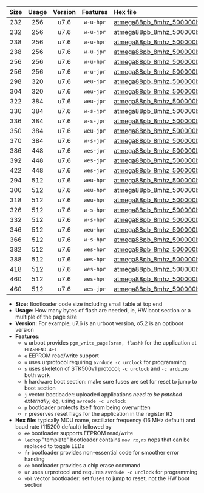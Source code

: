 |Size|Usage|Version|Features|Hex file|
|:-:|:-:|:-:|:-:|:--|
|232|256|u7.6|`w-u-hpr`|[atmega88pb_8mhz_500000bps_ur.hex](https://raw.githubusercontent.com/stefanrueger/urboot/main/bootloaders/atmega88pb/fcpu_8mhz/500000_bps/atmega88pb_8mhz_500000bps_ur.hex)|
|232|256|u7.6|`w-u-jpr`|[atmega88pb_8mhz_500000bps_ur_vbl.hex](https://raw.githubusercontent.com/stefanrueger/urboot/main/bootloaders/atmega88pb/fcpu_8mhz/500000_bps/atmega88pb_8mhz_500000bps_ur_vbl.hex)|
|238|256|u7.6|`w-u-hpr`|[atmega88pb_8mhz_500000bps_lednop_ur.hex](https://raw.githubusercontent.com/stefanrueger/urboot/main/bootloaders/atmega88pb/fcpu_8mhz/500000_bps/atmega88pb_8mhz_500000bps_lednop_ur.hex)|
|238|256|u7.6|`w-u-jpr`|[atmega88pb_8mhz_500000bps_lednop_ur_vbl.hex](https://raw.githubusercontent.com/stefanrueger/urboot/main/bootloaders/atmega88pb/fcpu_8mhz/500000_bps/atmega88pb_8mhz_500000bps_lednop_ur_vbl.hex)|
|256|256|u7.6|`w-u-hpr`|[atmega88pb_8mhz_500000bps_lednop_fr_ur.hex](https://raw.githubusercontent.com/stefanrueger/urboot/main/bootloaders/atmega88pb/fcpu_8mhz/500000_bps/atmega88pb_8mhz_500000bps_lednop_fr_ur.hex)|
|256|256|u7.6|`w-u-jpr`|[atmega88pb_8mhz_500000bps_lednop_fr_ur_vbl.hex](https://raw.githubusercontent.com/stefanrueger/urboot/main/bootloaders/atmega88pb/fcpu_8mhz/500000_bps/atmega88pb_8mhz_500000bps_lednop_fr_ur_vbl.hex)|
|298|320|u7.6|`weu-jpr`|[atmega88pb_8mhz_500000bps_ee_ur_vbl.hex](https://raw.githubusercontent.com/stefanrueger/urboot/main/bootloaders/atmega88pb/fcpu_8mhz/500000_bps/atmega88pb_8mhz_500000bps_ee_ur_vbl.hex)|
|304|320|u7.6|`weu-jpr`|[atmega88pb_8mhz_500000bps_ee_lednop_ur_vbl.hex](https://raw.githubusercontent.com/stefanrueger/urboot/main/bootloaders/atmega88pb/fcpu_8mhz/500000_bps/atmega88pb_8mhz_500000bps_ee_lednop_ur_vbl.hex)|
|322|384|u7.6|`weu-jpr`|[atmega88pb_8mhz_500000bps_ee_lednop_fr_ur_vbl.hex](https://raw.githubusercontent.com/stefanrueger/urboot/main/bootloaders/atmega88pb/fcpu_8mhz/500000_bps/atmega88pb_8mhz_500000bps_ee_lednop_fr_ur_vbl.hex)|
|330|384|u7.6|`w-s-jpr`|[atmega88pb_8mhz_500000bps_vbl.hex](https://raw.githubusercontent.com/stefanrueger/urboot/main/bootloaders/atmega88pb/fcpu_8mhz/500000_bps/atmega88pb_8mhz_500000bps_vbl.hex)|
|336|384|u7.6|`w-s-jpr`|[atmega88pb_8mhz_500000bps_lednop_vbl.hex](https://raw.githubusercontent.com/stefanrueger/urboot/main/bootloaders/atmega88pb/fcpu_8mhz/500000_bps/atmega88pb_8mhz_500000bps_lednop_vbl.hex)|
|350|384|u7.6|`weu-jpr`|[atmega88pb_8mhz_500000bps_ee_lednop_fr_ce_ur_vbl.hex](https://raw.githubusercontent.com/stefanrueger/urboot/main/bootloaders/atmega88pb/fcpu_8mhz/500000_bps/atmega88pb_8mhz_500000bps_ee_lednop_fr_ce_ur_vbl.hex)|
|370|384|u7.6|`w-s-jpr`|[atmega88pb_8mhz_500000bps_lednop_fr_vbl.hex](https://raw.githubusercontent.com/stefanrueger/urboot/main/bootloaders/atmega88pb/fcpu_8mhz/500000_bps/atmega88pb_8mhz_500000bps_lednop_fr_vbl.hex)|
|386|448|u7.6|`wes-jpr`|[atmega88pb_8mhz_500000bps_ee_vbl.hex](https://raw.githubusercontent.com/stefanrueger/urboot/main/bootloaders/atmega88pb/fcpu_8mhz/500000_bps/atmega88pb_8mhz_500000bps_ee_vbl.hex)|
|392|448|u7.6|`wes-jpr`|[atmega88pb_8mhz_500000bps_ee_lednop_vbl.hex](https://raw.githubusercontent.com/stefanrueger/urboot/main/bootloaders/atmega88pb/fcpu_8mhz/500000_bps/atmega88pb_8mhz_500000bps_ee_lednop_vbl.hex)|
|422|448|u7.6|`wes-jpr`|[atmega88pb_8mhz_500000bps_ee_lednop_fr_vbl.hex](https://raw.githubusercontent.com/stefanrueger/urboot/main/bootloaders/atmega88pb/fcpu_8mhz/500000_bps/atmega88pb_8mhz_500000bps_ee_lednop_fr_vbl.hex)|
|294|512|u7.6|`weu-hpr`|[atmega88pb_8mhz_500000bps_ee_ur.hex](https://raw.githubusercontent.com/stefanrueger/urboot/main/bootloaders/atmega88pb/fcpu_8mhz/500000_bps/atmega88pb_8mhz_500000bps_ee_ur.hex)|
|300|512|u7.6|`weu-hpr`|[atmega88pb_8mhz_500000bps_ee_lednop_ur.hex](https://raw.githubusercontent.com/stefanrueger/urboot/main/bootloaders/atmega88pb/fcpu_8mhz/500000_bps/atmega88pb_8mhz_500000bps_ee_lednop_ur.hex)|
|318|512|u7.6|`weu-hpr`|[atmega88pb_8mhz_500000bps_ee_lednop_fr_ur.hex](https://raw.githubusercontent.com/stefanrueger/urboot/main/bootloaders/atmega88pb/fcpu_8mhz/500000_bps/atmega88pb_8mhz_500000bps_ee_lednop_fr_ur.hex)|
|326|512|u7.6|`w-s-hpr`|[atmega88pb_8mhz_500000bps.hex](https://raw.githubusercontent.com/stefanrueger/urboot/main/bootloaders/atmega88pb/fcpu_8mhz/500000_bps/atmega88pb_8mhz_500000bps.hex)|
|332|512|u7.6|`w-s-hpr`|[atmega88pb_8mhz_500000bps_lednop.hex](https://raw.githubusercontent.com/stefanrueger/urboot/main/bootloaders/atmega88pb/fcpu_8mhz/500000_bps/atmega88pb_8mhz_500000bps_lednop.hex)|
|346|512|u7.6|`weu-hpr`|[atmega88pb_8mhz_500000bps_ee_lednop_fr_ce_ur.hex](https://raw.githubusercontent.com/stefanrueger/urboot/main/bootloaders/atmega88pb/fcpu_8mhz/500000_bps/atmega88pb_8mhz_500000bps_ee_lednop_fr_ce_ur.hex)|
|366|512|u7.6|`w-s-hpr`|[atmega88pb_8mhz_500000bps_lednop_fr.hex](https://raw.githubusercontent.com/stefanrueger/urboot/main/bootloaders/atmega88pb/fcpu_8mhz/500000_bps/atmega88pb_8mhz_500000bps_lednop_fr.hex)|
|382|512|u7.6|`wes-hpr`|[atmega88pb_8mhz_500000bps_ee.hex](https://raw.githubusercontent.com/stefanrueger/urboot/main/bootloaders/atmega88pb/fcpu_8mhz/500000_bps/atmega88pb_8mhz_500000bps_ee.hex)|
|388|512|u7.6|`wes-hpr`|[atmega88pb_8mhz_500000bps_ee_lednop.hex](https://raw.githubusercontent.com/stefanrueger/urboot/main/bootloaders/atmega88pb/fcpu_8mhz/500000_bps/atmega88pb_8mhz_500000bps_ee_lednop.hex)|
|418|512|u7.6|`wes-hpr`|[atmega88pb_8mhz_500000bps_ee_lednop_fr.hex](https://raw.githubusercontent.com/stefanrueger/urboot/main/bootloaders/atmega88pb/fcpu_8mhz/500000_bps/atmega88pb_8mhz_500000bps_ee_lednop_fr.hex)|
|460|512|u7.6|`wes-hpr`|[atmega88pb_8mhz_500000bps_ee_lednop_fr_ce.hex](https://raw.githubusercontent.com/stefanrueger/urboot/main/bootloaders/atmega88pb/fcpu_8mhz/500000_bps/atmega88pb_8mhz_500000bps_ee_lednop_fr_ce.hex)|
|460|512|u7.6|`wes-jpr`|[atmega88pb_8mhz_500000bps_ee_lednop_fr_ce_vbl.hex](https://raw.githubusercontent.com/stefanrueger/urboot/main/bootloaders/atmega88pb/fcpu_8mhz/500000_bps/atmega88pb_8mhz_500000bps_ee_lednop_fr_ce_vbl.hex)|

- **Size:** Bootloader code size including small table at top end
- **Usage:** How many bytes of flash are needed, ie, HW boot section or a multiple of the page size
- **Version:** For example, u7.6 is an urboot version, o5.2 is an optiboot version
- **Features:**
  + `w` urboot provides `pgm_write_page(sram, flash)` for the application at `FLASHEND-4+1`
  + `e` EEPROM read/write support
  + `u` uses urprotocol requiring `avrdude -c urclock` for programming
  + `s` uses skeleton of STK500v1 protocol; `-c urclock` and `-c arduino` both work
  + `h` hardware boot section: make sure fuses are set for reset to jump to boot section
  + `j` vector bootloader: uploaded applications *need to be patched externally*, eg, using `avrdude -c urclock`
  + `p` bootloader protects itself from being overwritten
  + `r` preserves reset flags for the application in the register R2
- **Hex file:** typically MCU name, oscillator frequency (16 MHz default) and baud rate (115200 default) followed by
  + `ee` bootloader supports EEPROM read/write
  + `lednop` "template" bootloader contains `mov rx,rx` nops that can be replaced to toggle LEDs
  + `fr` bootloader provides non-essential code for smoother error handing
  + `ce` bootloader provides a chip erase command
  + `ur` uses urprotocol and requires `avrdude -c urclock` for programming
  + `vbl` vector bootloader: set fuses to jump to reset, not the HW boot section
